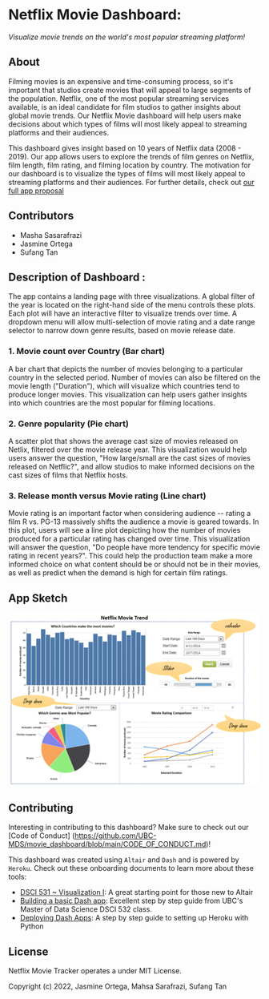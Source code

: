 # Netflix Movie Dashboard: 
*Visualize movie trends on the world's most popular streaming platform!*

## About

Filming movies is an expensive and time-consuming process, so it's important that studios create movies that will appeal to large segments of the population. Netflix, one of the most popular streaming services available, is an ideal candidate for film studios to gather insights about global movie trends. Our Netflix Movie dashboard will help users make decisions about which types of films will most likely appeal to streaming platforms and their audiences.

This dashboard gives insight based on 10 years of Netflix data (2008 - 2019). Our app allows users to explore the trends of film genres on Netflix, film length, film rating, and filming location by country. The motivation for our dashboard is to visualize the types of films will most likely appeal to streaming platforms and their audiences. For further details, check out [our full app proposal](https://github.com/UBC-MDS/movie_dashboard/blob/main/Proposal.md)

## Contributors
- Masha Sasarafrazi
- Jasmine Ortega
- Sufang Tan

## Description of Dashboard : 
The app contains a landing page with three visualizations. A global filter of the year is located on the right-hand side of the menu controls these plots. Each plot will have an interactive filter to visualize trends over time. A dropdown menu will allow multi-selection of movie rating and a date range selector to narrow down genre results, based on movie release date.

### 1. Movie count over Country (Bar chart)

A bar chart that depicts the number of movies belonging to a particular country in the selected period. Number of movies can also be filtered on the movie length ("Duration"), which will visualize which countries tend to produce longer movies. This visualization can help users gather insights into which countries are the most popular for filming locations. 

### 2. Genre popularity (Pie chart)

A scatter plot that shows the average cast size of movies released on Netlix, filtered over the movie release year. This visualization would help users answer the question, "How large/small are the cast sizes of movies released on Netflic?", and allow studios to make informed decisions on the cast sizes of films that Netflix hosts. 

### 3. Release month versus Movie rating (Line chart)

Movie rating is an important factor when considering audience -- rating a film R vs. PG-13 massively shifts the audience a movie is geared towards. In this plot, users will see a line plot depicting how the number of movies produced for a particular rating has changed over time. This visualization will answer the question, "Do people have more tendency for specific movie rating in recent years?". This could help the production team make a more informed choice on what content should be or should not be in their movies, as well as predict when the demand is high for certain film ratings. 

## App Sketch

![sketch of the app](image/sketch.png "App Sketch")

## Contributing 

Interesting in contributing to this dashboard? Make sure to check out our [Code of Conduct] (https://github.com/UBC-MDS/movie_dashboard/blob/main/CODE_OF_CONDUCT.md)!

This dashboard was created using `Altair` and `Dash` and is powered by `Heroku`. Check out these onboarding documents to learn more about these tools:

- [DSCI 531 ~ Visualization I](https://pages.github.ubc.ca/mds-2021-22/DSCI_531_viz-1_students/intro.html): A great starting point for those new to Altair
- [Building a basic Dash app](https://pages.github.ubc.ca/mds-2021-22/DSCI_532_viz-2_students/materials/lectures/2-building-a-basic-dash-app.html): Excellent step by step guide from UBC's Master of Data Science DSCI 532 class.
- [Deploying Dash Apps](https://dash.plotly.com/deployment): A step by step guide to setting up Heroku with Python

## License 

Netflix Movie Tracker operates a under MIT License. 

Copyright (c) 2022, Jasmine Ortega, Mahsa Sarafrazi, Sufang Tan
